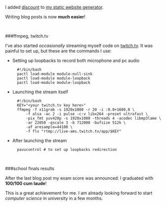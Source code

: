 I added [discount](http://www.pell.portland.or.us/~orc/Code/discount/) to [my static website generator](https://github.com/SuperV1234/WEBVittorioRomeo2).

Writing blog posts is now **much easier**!

</br>

###ffmpeg, twitch.tv

I've also started *occasionally* streaming myself code on [twitch.tv](http://twitch.tv/superv1234). It was painful to set up, but these are the commands I use:

* Setting up loopbacks to record both microphone and pc audio
	
		#!/bin/bash
		pactl load-module module-null-sink
		pactl load-module module-loopback
		pactl load-module module-loopback

* Launching the stream itself

		#!/bin/bash
		KEY="<your twitch.tv key here>"
		ffmpeg -f x11grab -s 1920x1080 -r 20 -i :0.0+1680,0 \
			-f alsa -ac 2 -i pulse -c:v libx264 -preset ultrafast \
			-pix_fmt yuv420p -s 1920x1080 -threads 4 -acodec libmp3lame \
			-ar 22050 -qscale 3 -b 712000 -bufsize 512k \
			-af aresample=44100 \
			-f flv "rtmp://live-ams.twitch.tv/app/$KEY"

* After launching the stream

		pavucontrol # to set up loopbacks redirection

</br>

###school finals results

After the last blog post my exam score was announced: I graduated with **100/100 cum laude**!

This is a great achievement for me. I am already looking forward to start *computer science* in university in a few months.


